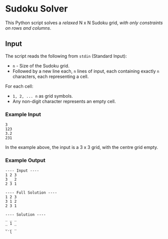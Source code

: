 # Sudoku Solver

This Python script solves a _relaxed_ N x N Sudoku grid, _with only constraints on rows and columns_.

## Input
The script reads the following from `stdin` (Standard Input):
- `n` - Size of the Sudoku grid.
- Followed by a new line each, `n` lines of input, each containing exactly `n` characters, each representing a cell.

For each cell:
- `1, 2, ... n` as grid symbols.
- Any non-digit character represents an empty cell.

### Example Input
```
3
123
3.2
231
```

In the example above, the input is a 3 x 3 grid, with the centre grid empty.

### Example Output
```
---- Input ----
1 2 3
3 _ 2
2 3 1

---- Full Solution ----
1 2 3
3 1 2
2 3 1

---- Solution ----
_ _ _
_ 1 _
_ _ _
``l
